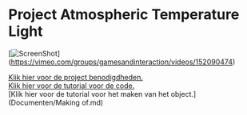 # Project Atmospheric Temperature Light

[![ScreenShot](http://puu.sh/mzEck/f217832322.jpg )] (https://vimeo.com/groups/gamesandinteraction/videos/152090474)

[Klik hier voor de project benodigdheden.](Documenten/Benodigdheden.md)  
[Klik hier voor de tutorial voor de code.](Arduino-Code.ino)  
[Klik hier voor de tutorial voor het maken van het object.](Documenten/Making of.md)  
